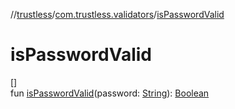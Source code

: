 //[trustless](../../index.md)/[com.trustless.validators](index.md)/[isPasswordValid](is-password-valid.md)

# isPasswordValid

[]\
fun [isPasswordValid](is-password-valid.md)(password: [String](https://kotlinlang.org/api/latest/jvm/stdlib/kotlin/-string/index.html)): [Boolean](https://kotlinlang.org/api/latest/jvm/stdlib/kotlin/-boolean/index.html)
